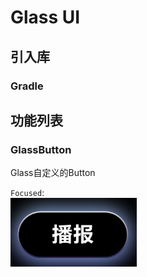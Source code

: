 # Glass UI
## 引入库
### Gradle

## 功能列表
### GlassButton
Glass自定义的Button

`Focused`:  
![](images/glass_button_focused.png)

